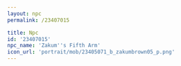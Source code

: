 ```yaml
---
layout: npc
permalink: /23407015

title: Npc
id: '23407015'
npc_name: 'Zakum''s Fifth Arm'
icon_url: 'portrait/mob/23405071_b_zakumbrown05_p.png'
---
```

